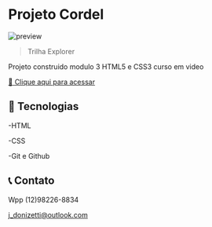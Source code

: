 # Projeto Cordel

![preview](../HTML-CSS/Desafios/d012/preview.PNG)

> Trilha Explorer

Projeto construido modulo 3 HTML5 e CSS3 curso em video

[🔗 Clique aqui para acessar](https://jmdonizetti.github.io/projeto-cordel/)



## 🔧 Tecnologias

-HTML

-CSS

-Git e Github

## 📞 Contato

Wpp (12)98226-8834

j_donizetti@outlook.com